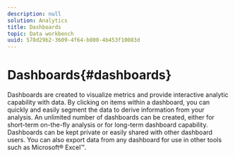 ```yaml
---
description: null
solution: Analytics
title: Dashboards
topic: Data workbench
uuid: 578d29b2-3609-4f64-b800-4b453f10083d
---
```


# Dashboards{#dashboards}

Dashboards are created to visualize metrics and provide interactive analytic capability with data. By clicking on items within a dashboard, you can quickly and easily segment the data to derive information from your analysis. An unlimited number of dashboards can be created, either for short-term on-the-fly analysis or for long-term dashboard capability. Dashboards can be kept private or easily shared with other dashboard users. You can also export data from any dashboard for use in other tools such as Microsoft® Excel™. 
